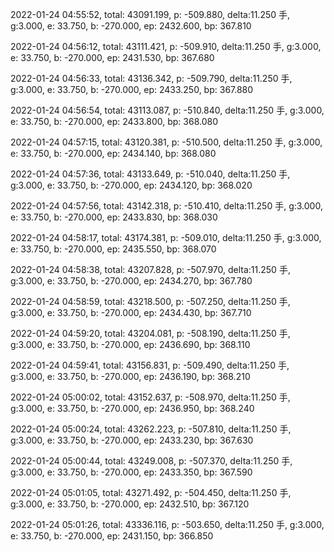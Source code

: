 2022-01-24 04:55:52, total: 43091.199, p: -509.880, delta:11.250 手, g:3.000, e: 33.750, b: -270.000, ep: 2432.600, bp: 367.810

2022-01-24 04:56:12, total: 43111.421, p: -509.910, delta:11.250 手, g:3.000, e: 33.750, b: -270.000, ep: 2431.530, bp: 367.680

2022-01-24 04:56:33, total: 43136.342, p: -509.790, delta:11.250 手, g:3.000, e: 33.750, b: -270.000, ep: 2433.250, bp: 367.880

2022-01-24 04:56:54, total: 43113.087, p: -510.840, delta:11.250 手, g:3.000, e: 33.750, b: -270.000, ep: 2433.800, bp: 368.080

2022-01-24 04:57:15, total: 43120.381, p: -510.500, delta:11.250 手, g:3.000, e: 33.750, b: -270.000, ep: 2434.140, bp: 368.080

2022-01-24 04:57:36, total: 43133.649, p: -510.040, delta:11.250 手, g:3.000, e: 33.750, b: -270.000, ep: 2434.120, bp: 368.020

2022-01-24 04:57:56, total: 43142.318, p: -510.410, delta:11.250 手, g:3.000, e: 33.750, b: -270.000, ep: 2433.830, bp: 368.030

2022-01-24 04:58:17, total: 43174.381, p: -509.010, delta:11.250 手, g:3.000, e: 33.750, b: -270.000, ep: 2435.550, bp: 368.070

2022-01-24 04:58:38, total: 43207.828, p: -507.970, delta:11.250 手, g:3.000, e: 33.750, b: -270.000, ep: 2434.270, bp: 367.780

2022-01-24 04:58:59, total: 43218.500, p: -507.250, delta:11.250 手, g:3.000, e: 33.750, b: -270.000, ep: 2434.430, bp: 367.710

2022-01-24 04:59:20, total: 43204.081, p: -508.190, delta:11.250 手, g:3.000, e: 33.750, b: -270.000, ep: 2436.690, bp: 368.110

2022-01-24 04:59:41, total: 43156.831, p: -509.490, delta:11.250 手, g:3.000, e: 33.750, b: -270.000, ep: 2436.190, bp: 368.210

2022-01-24 05:00:02, total: 43152.637, p: -508.970, delta:11.250 手, g:3.000, e: 33.750, b: -270.000, ep: 2436.950, bp: 368.240

2022-01-24 05:00:24, total: 43262.223, p: -507.810, delta:11.250 手, g:3.000, e: 33.750, b: -270.000, ep: 2433.230, bp: 367.630

2022-01-24 05:00:44, total: 43249.008, p: -507.370, delta:11.250 手, g:3.000, e: 33.750, b: -270.000, ep: 2433.350, bp: 367.590

2022-01-24 05:01:05, total: 43271.492, p: -504.450, delta:11.250 手, g:3.000, e: 33.750, b: -270.000, ep: 2432.510, bp: 367.120

2022-01-24 05:01:26, total: 43336.116, p: -503.650, delta:11.250 手, g:3.000, e: 33.750, b: -270.000, ep: 2431.150, bp: 366.850
